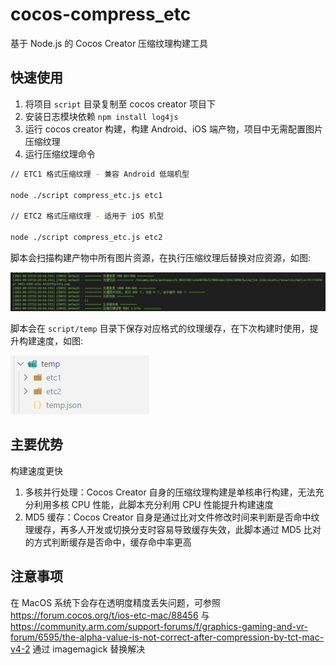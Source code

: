 # cocos-compress_etc

基于 Node.js 的 Cocos Creator 压缩纹理构建工具

## 快速使用

1. 将项目 `script` 目录复制至 cocos creator 项目下
2. 安装日志模块依赖 `npm install log4js`
3. 运行 cocos creator 构建，构建 Android、iOS 端产物，项目中无需配置图片压缩纹理
4. 运行压缩纹理命令

```sh
// ETC1 格式压缩纹理 - 兼容 Android 低端机型

node ./script compress_etc.js etc1

// ETC2 格式压缩纹理 - 适用于 iOS 机型

node ./script compress_etc.js etc2
```

脚本会扫描构建产物中所有图片资源，在执行压缩纹理后替换对应资源，如图:

![处理过程](./doc/1.png)

脚本会在 `script/temp` 目录下保存对应格式的纹理缓存，在下次构建时使用，提升构建速度，如图:

![纹理缓存](./doc/2.png)


## 主要优势

构建速度更快

1. 多核并行处理：Cocos Creator 自身的压缩纹理构建是单核串行构建，无法充分利用多核 CPU 性能，此脚本充分利用 CPU 性能提升构建速度
2. MD5 缓存：Cocos Creator 自身是通过比对文件修改时间来判断是否命中纹理缓存，再多人开发或切换分支时容易导致缓存失效，此脚本通过 MD5 比对的方式判断缓存是否命中，缓存命中率更高

## 注意事项

在 MacOS 系统下会存在透明度精度丢失问题，可参照 https://forum.cocos.org/t/ios-etc-mac/88456 与 https://community.arm.com/support-forums/f/graphics-gaming-and-vr-forum/6595/the-alpha-value-is-not-correct-after-compression-by-tct-mac-v4-2 通过 imagemagick 替换解决